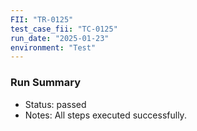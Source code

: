 ```yaml
---
FII: "TR-0125"
test_case_fii: "TC-0125"
run_date: "2025-01-23"
environment: "Test"
---
```


### Run Summary
- Status: passed
- Notes: All steps executed successfully.